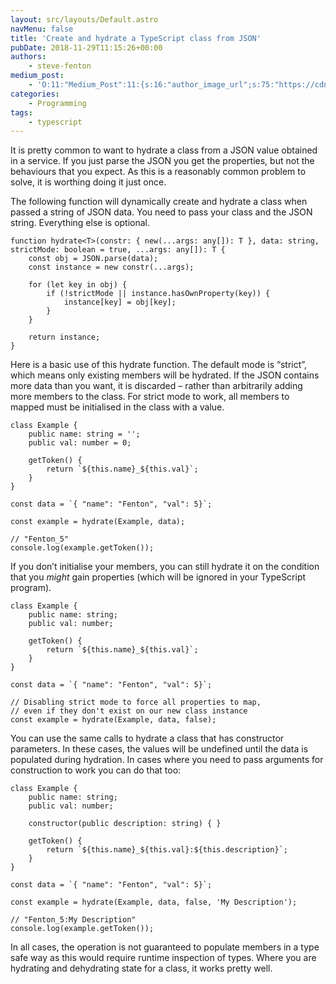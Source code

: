 ```yaml
---
layout: src/layouts/Default.astro
navMenu: false
title: 'Create and hydrate a TypeScript class from JSON'
pubDate: 2018-11-29T11:15:26+00:00
authors:
    - steve-fenton
medium_post:
    - 'O:11:"Medium_Post":11:{s:16:"author_image_url";s:75:"https://cdn-images-1.medium.com/fit/c/400/400/1*eXkhfEuF41g5W_xnc_ydLA.jpeg";s:10:"author_url";s:38:"https://medium.com/@steve.fenton.co.uk";s:11:"byline_name";N;s:12:"byline_email";N;s:10:"cross_link";s:3:"yes";s:2:"id";s:12:"98f96e6a847f";s:21:"follower_notification";s:3:"yes";s:7:"license";s:19:"all-rights-reserved";s:14:"publication_id";s:2:"-1";s:6:"status";s:5:"draft";s:3:"url";s:51:"https://medium.com/@steve.fenton.co.uk/98f96e6a847f";}'
categories:
    - Programming
tags:
    - typescript
---
```


It is pretty common to want to hydrate a class from a JSON value obtained in a service. If you just parse the JSON you get the properties, but not the behaviours that you expect. As this is a reasonably common problem to solve, it is worthing doing it just once.

The following function will dynamically create and hydrate a class when passed a string of JSON data. You need to pass your class and the JSON string. Everything else is optional.

```
function hydrate<T>(constr: { new(...args: any[]): T }, data: string, strictMode: boolean = true, ...args: any[]): T {
    const obj = JSON.parse(data);
    const instance = new constr(...args);

    for (let key in obj) {
        if (!strictMode || instance.hasOwnProperty(key)) {
            instance[key] = obj[key];
        }
    }

    return instance;
}
```
Here is a basic use of this hydrate function. The default mode is “strict”, which means only existing members will be hydrated. If the JSON contains more data than you want, it is discarded – rather than arbitrarily adding more members to the class. For strict mode to work, all members to mapped must be initialised in the class with a value.

```
class Example {
    public name: string = '';
    public val: number = 0;

    getToken() {
        return `${this.name}_${this.val}`;
    }
}

const data = `{ "name": "Fenton", "val": 5}`;

const example = hydrate(Example, data);

// "Fenton_5"
console.log(example.getToken());
```
If you don’t initialise your members, you can still hydrate it on the condition that you *might* gain properties (which will be ignored in your TypeScript program).

```
class Example {
    public name: string;
    public val: number;

    getToken() {
        return `${this.name}_${this.val}`;
    }
}

const data = `{ "name": "Fenton", "val": 5}`;

// Disabling strict mode to force all properties to map,
// even if they don't exist on our new class instance
const example = hydrate(Example, data, false);
```
You can use the same calls to hydrate a class that has constructor parameters. In these cases, the values will be undefined until the data is populated during hydration. In cases where you need to pass arguments for construction to work you can do that too:

```
class Example {
    public name: string;
    public val: number;

    constructor(public description: string) { }

    getToken() {
        return `${this.name}_${this.val}:${this.description}`;
    }
}

const data = `{ "name": "Fenton", "val": 5}`;

const example = hydrate(Example, data, false, 'My Description');

// "Fenton_5:My Description"
console.log(example.getToken());
```
In all cases, the operation is not guaranteed to populate members in a type safe way as this would require runtime inspection of types. Where you are hydrating and dehydrating state for a class, it works pretty well.